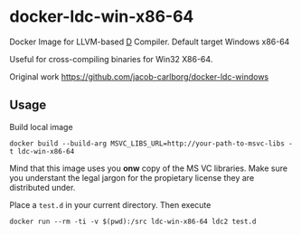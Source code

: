 # docker-ldc-win-x86-64

Docker Image for LLVM-based [D](http://dlang.org) Compiler. Default target Windows x86-64

Useful for cross-compiling binaries for Win32 X86-64.

Original work https://github.com/jacob-carlborg/docker-ldc-windows

## Usage

Build local image

```
docker build --build-arg MSVC_LIBS_URL=http://your-path-to-msvc-libs -t ldc-win-x86-64
```

Mind that this image uses you **onw** copy of the MS VC libraries. Make sure you understant the legal jargon for the propietary license they are distributed under.

Place a `test.d` in your current directory.
Then execute
```
docker run --rm -ti -v $(pwd):/src ldc-win-x86-64 ldc2 test.d
```
